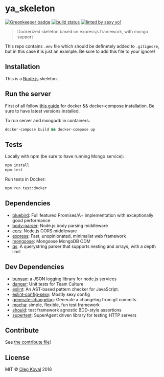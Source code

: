 # ya_skeleton

[![Greenkeeper badge](https://badges.greenkeeper.io/oleg-koval/ya-skeleton.svg)](https://greenkeeper.io/) [![build status](https://travis-ci.org/oleg-koval/ya-skeleton.svg?branch=master)](https://travis-ci.org/oleg-koval/ya-skeleton) [![linted by sexy yo!](https://img.shields.io/badge/linted%20by-sexy%20yo!-brightgreen.svg)](https://github.com/markelog/eslint-config-sexy)

> Dockerized skeleton based on expressjs framework, with mongo support

This repo contains `.env` file which should be definetely added to `.gitignore`, but in this case it is just an example. Be sure to add this file to your ignore!

## Installation

This is a [Node.js](https://nodejs.org/) skeleton.


## Run the server

First of all follow [this guide](https://docs.docker.com/compose/install/) for docker && docker-compose installation. Be sure to have latest versions installed.

To run server and mongodb in containers:

```sh
docker-compose build && docker-compose up
```

## Tests

Locally with npm (be sure to have running Mongo service):

```sh
npm install
npm test
```

Run tests in Docker:

```sh
npm run test:docker
```

## Dependencies

- [bluebird](https://ghub.io/bluebird): Full featured Promises/A+ implementation with exceptionally good performance
- [body-parser](https://ghub.io/body-parser): Node.js body parsing middleware
- [cors](https://ghub.io/cors): Node.js CORS middleware
- [express](https://ghub.io/express): Fast, unopinionated, minimalist web framework
- [mongoose](https://ghub.io/mongoose): Mongoose MongoDB ODM
- [qs](https://ghub.io/qs): A querystring parser that supports nesting and arrays, with a depth limit

## Dev Dependencies

- [bunyan](https://ghub.io/bunyan): a JSON logging library for node.js services
- [danger](https://ghub.io/danger): Unit tests for Team Culture
- [eslint](https://ghub.io/eslint): An AST-based pattern checker for JavaScript.
- [eslint-config-sexy](https://ghub.io/eslint-config-sexy): Mostly sexy config
- [generate-changelog](https://ghub.io/generate-changelog): Generate a changelog from git commits.
- [mocha](https://ghub.io/mocha): simple, flexible, fun test framework
- [should](https://ghub.io/should): test framework agnostic BDD-style assertions
- [supertest](https://ghub.io/supertest): SuperAgent driven library for testing HTTP servers

## Contribute

See [the contribute file](CONTRIBUTING.md)!

## License

MIT © [Oleg Koval](https://github.com/oleg-koval) 2018
